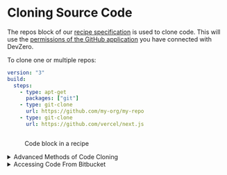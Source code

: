 # Cloning Source Code

The repos block of our [recipe specification](syntax.md#git-clone) is used to clone code. This will use the [permissions of the GitHub application](https://docs.devzero.io/product-docs/admin/permissions) you have connected with DevZero.

To clone one or multiple repos:

```yaml
version: "3"
build:
  steps:
    - type: apt-get
      packages: ["git"]
    - type: git-clone
      url: https://github.com/my-org/my-repo
    - type: git-clone
      url: https://github.com/vercel/next.js
```

<figure><img src="../.gitbook/assets/repos-in-recipe.png" alt=""><figcaption><p>Code block in a recipe</p></figcaption></figure>

<details>

<summary>Advanced Methods of Code Cloning</summary>

This usually applies to cases where you need to use secrets to clone code. To learn more about how to save and use secrets: [broken-reference](broken-reference/ "mention")

You can use a [`command`](syntax.md#command) block to clone code directly:

{% code lineNumbers="true" %}
```yaml
dev:
    commands:
    - command: |-
        git clone https://github.com/vercel/next.js
      directory: /home/devzero
      name: clone public repo

    - command: |-
        # MY_PERSONAL_TOKEN is the key for a secret/environment variable saved at https://www.devzero.io/dashboard/settings/environment-variables#team
        git clone https://$MY_PERSONAL_TOKEN@github.com/vercel/next.js
      directory: /home/devzero
      name: clone private repo using PAT

     - command: |-
        # MY_PRIVATE_KEY is the key for secret/environment variable saved at https://www.devzero.io/dashboard/settings/environment-variables#team
        # The value for that should be the private key part of what you saved as a deploy key: https://docs.github.com/en/authentication/connecting-to-github-with-ssh/managing-deploy-keys

        mkdir -p .ssh
        echo "-----BEGIN OPENSSH PRIVATE KEY-----" >> .ssh/devzero_id25519
        echo $MY_PRIVATE_KEY >> .ssh/devzero_id25519
        echo "-----END OPENSSH PRIVATE KEY-----" >> .ssh/devzero_id25519
        chmod 400 .ssh/devzero_id25519

        GIT_SSH_COMMAND='ssh -o IdentitiesOnly=yes -o StrictHostKeyChecking=accept-new -i /home/devzero/.ssh/devzero_id25519' git clone git@github.com:my-org/my-repo.git
      directory: /home/devzero
      name: clone private repo over ssh using a deploy key
```
{% endcode %}

Some of the use cases where this is applicable:

* You're not using GitHub for source control
* You cannot authorize the GitHub app due to access control issues
* You need to use [deploy keys](https://docs.github.com/en/authentication/connecting-to-github-with-ssh/managing-deploy-keys), [personal access tokens](https://docs.github.com/en/authentication/keeping-your-account-and-data-secure/managing-your-personal-access-tokens), etc.
* You need to use some other authentication methods than the DevZero default
* You want to clone your repo to a custom directory
* If there's something else you don't see supported, please drop us a note at [support@devzero.io](mailto:support@devzero.io)

</details>

<details>

<summary>Accessing Code From Bitbucket</summary>

#### Step 1. Go to your repo page on the Bitbucket website

<img src="../.gitbook/assets/bitbucket-repo.png" alt="Bitbucket Repo" data-size="original">

#### Step 2. Go to the `Access Keys` section

<img src="../.gitbook/assets/bitbucket-access-keys.png" alt="Bitbucket Access Keys" data-size="original">

#### Step 3(a). Generate keys

{% code %}
```
ssh-keygen -t ed25519 -C "devzero-user@my-website.com" -f devzero_id25519 -P '' -q
```
{% endcode %}

#### Step 3(b). Add the public key to your Bitbucket repo's access keys

First, copy the public key

{% code %}
```
cat ~/.ssh/devzero_id25519.pub | pbcopy
```
{% endcode %}

Then, paste it in the `Key` section in the pop-up box.

<img src="../.gitbook/assets/bitbucket-add-access-key.png" alt="Bitbucket Add Access Keys" data-size="original">

#### Step 3(c). Add the private key to DevZero

Check the private key

<img src="../.gitbook/assets/private-key-full.png" alt="New private key" data-size="original">

Copy it

{% code %}
```
cat ~/.ssh/devzero_id25519 | pbcopy
```
{% endcode %}

Then paste it into your team's secrets section at [https://www.devzero.io/dashboard/settings/environment-variables#team](https://www.devzero.io/dashboard/settings/environment-variables#team)

Call it `BITBUCKET_PVT_KEY` (or whatever you please, but this is referenced in [`Step 4`](code.md#step-4.-build-a-recipe))

<img src="../.gitbook/assets/bitbucket-pvt-key-dz.png" alt="Add private key to DevZero" data-size="original">

#### Step 4. Build a recipe

Create a recipe and add a block that looks like the one below (check `line 5` to ensure naming).

{% code %}
```yaml
dev:
  commands:
    - command: |-
        mkdir -p .ssh
        printf "%s" "$BITBUCKET_PVT_KEY" >> .ssh/devzero_id25519
        sed -i 's/^"//; s/"$//' .ssh/devzero_id25519
        chmod 400 .ssh/devzero_id25519
        GIT_SSH_COMMAND='ssh -o IdentitiesOnly=yes -o StrictHostKeyChecking=accept-new -i /home/devzero/.ssh/devzero_id25519' git clone git@bitbucket.org:devzero-inc/demo-repo-pvt.git
      dir: .
      name: clone_from_bitbucket
```
{% endcode %}

#### Step 5. Launch a workspace from that recipe

Visit your recipes pages here [https://www.devzero.io/dashboard/recipes](https://www.devzero.io/dashboard/recipes), and launch a workspace from that new recipe!

</details>
